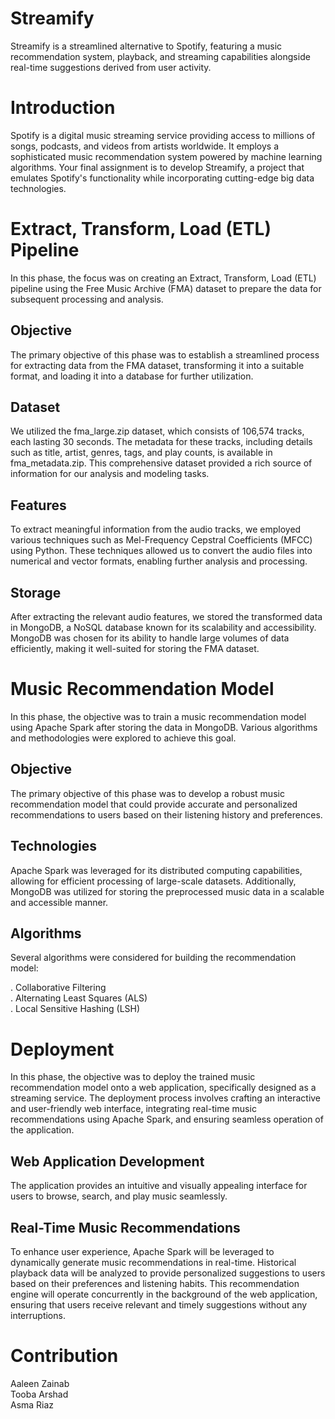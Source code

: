 # Streamify
Streamify is a streamlined alternative to Spotify, featuring a music recommendation system, playback, and streaming capabilities alongside real-time suggestions derived from user activity.

# Introduction

Spotify is a digital music streaming service providing access to millions of songs, podcasts, and videos from artists worldwide. It employs a sophisticated music recommendation system powered by machine learning algorithms. Your final assignment is to develop Streamify, a project that emulates Spotify's functionality while incorporating cutting-edge big data technologies.

# Extract, Transform, Load (ETL) Pipeline
In this phase, the focus was on creating an Extract, Transform, Load (ETL) pipeline using the Free Music Archive (FMA) dataset to prepare the data for subsequent processing and analysis.

## Objective
The primary objective of this phase was to establish a streamlined process for extracting data from the FMA dataset, transforming it into a suitable format, and loading it into a database for further utilization.

## Dataset
We utilized the fma_large.zip dataset, which consists of 106,574 tracks, each lasting 30 seconds. The metadata for these tracks, including details such as title, artist, genres, tags, and play counts, is available in fma_metadata.zip. This comprehensive dataset provided a rich source of information for our analysis and modeling tasks.

## Features
To extract meaningful information from the audio tracks, we employed various techniques such as Mel-Frequency Cepstral Coefficients (MFCC) using Python. These techniques allowed us to convert the audio files into numerical and vector formats, enabling further analysis and processing.

## Storage
After extracting the relevant audio features, we stored the transformed data in MongoDB, a NoSQL database known for its scalability and accessibility. MongoDB was chosen for its ability to handle large volumes of data efficiently, making it well-suited for storing the FMA dataset.

# Music Recommendation Model
In this phase, the objective was to train a music recommendation model using Apache Spark after storing the data in MongoDB. Various algorithms and methodologies were explored to achieve this goal.

## Objective
The primary objective of this phase was to develop a robust music recommendation model that could provide accurate and personalized recommendations to users based on their listening history and preferences.

## Technologies
Apache Spark was leveraged for its distributed computing capabilities, allowing for efficient processing of large-scale datasets. Additionally, MongoDB was utilized for storing the preprocessed music data in a scalable and accessible manner.

## Algorithms
Several algorithms were considered for building the recommendation model:

. Collaborative Filtering  
. Alternating Least Squares (ALS)  
. Local Sensitive Hashing (LSH)

# Deployment
In this phase, the objective was to deploy the trained music recommendation model onto a web application, specifically designed as a streaming service. The deployment process involves crafting an interactive and user-friendly web interface, integrating real-time music recommendations using Apache Spark, and ensuring seamless operation of the application.

## Web Application Development
The application provides an intuitive and visually appealing interface for users to browse, search, and play music seamlessly. 

## Real-Time Music Recommendations
To enhance user experience, Apache Spark will be leveraged to dynamically generate music recommendations in real-time. Historical playback data will be analyzed to provide personalized suggestions to users based on their preferences and listening habits. This recommendation engine will operate concurrently in the background of the web application, ensuring that users receive relevant and timely suggestions without any interruptions.

# Contribution

Aaleen Zainab  
Tooba Arshad  
Asma Riaz
